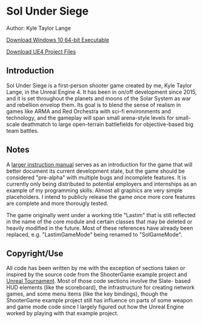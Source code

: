 # Sol Under Siege

Author: Kyle Taylor Lange

[Download Windows 10 64-bit Executable](https://1drv.ms/u/s!ApUEptdrQboHiL5VZ1RkKqs5RuKizQ?e=JKqORE)

[Download UE4 Project Files](https://1drv.ms/u/s!ApUEptdrQboHiL5XjLP1MsC0zeNmqg?e=sdCZMh)

## Introduction

  Sol Under Siege is a first-person shooter game created by me, Kyle Taylor Lange, in the Unreal Engine 4.
It has been in on/off development since 2015, and it is set throughout the planets and moons of the Solar
System as war and rebellion envelop them. Its goal is to blend the sense of realism in games like ARMA and
Red Orchestra with sci-fi environments and technology, and the gameplay will span small arena-style levels
for small-scale deathmatch to large open-terrain battlefields for objective-based big team battles.

## Notes

  A [larger instruction manual](https://github.com/Dakatsu/SolUnderSiege/blob/master/SolUnderSiege_Manual.pdf) serves as an introduction for the game that will better document its current 
development state, but the game should be considered "pre-alpha" with multiple bugs and incomplete 
features. It is currently only being distributed to potential employers and internships as an example of
my programming skills. Almost all graphics are very simple placeholders. I intend to publicly release the
game once more core features are complete and more thorougly tested.

  The game originally went under a working title "Lastim" that is still reflected in the name of the core 
module and certain classes that may be deleted or heavily modified in the future. Most of these references 
have already been replaced, e.g. "LastimGameMode" being renamed to "SolGameMode".

## Copyright/Use

  All code has been written by me with the exception of sections taken or inspired by the source code from
the ShooterGame example project and [Unreal Tournament](https://github.com/EpicGames/UnrealTournament). Most of those code sections involve the Slate-
based HUD elements (like the scoreboard), the infrastructure for creating network games, and some menu items
(like the key bindings), though the ShooterGame example project still has influence on parts of some weapon 
and game mode code since I largely figured out how the Unreal Engine worked by playing with that example 
project.
  
